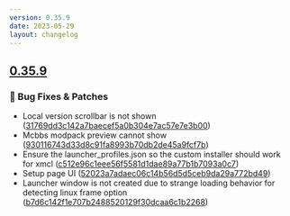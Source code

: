 ```yaml
---
version: 0.35.9
date: 2023-05-29
layout: changelog
---
```

## [0.35.9](#0.35.9)
### 🐛 Bug Fixes & Patches

- Local version scrollbar is not shown ([31769dd3c142a7baecef5a0b304e7ac57e7e3b00](https://github.com/Voxelum/x-minecraft-launcher/commit/31769dd3c142a7baecef5a0b304e7ac57e7e3b00))
- Mcbbs modpack preview cannot show ([930116743d33d8c91fa8993b70db2de45a9fcf7b](https://github.com/Voxelum/x-minecraft-launcher/commit/930116743d33d8c91fa8993b70db2de45a9fcf7b))
- Ensure the launcher_profiles.json so the custom installer should work for xmcl ([c512e96c1eee56f5581d1dae89a77b1b7093a0c7](https://github.com/Voxelum/x-minecraft-launcher/commit/c512e96c1eee56f5581d1dae89a77b1b7093a0c7))
- Setup page UI ([52023a7adaec06c14b56d5d5ceb9da29a772bd49](https://github.com/Voxelum/x-minecraft-launcher/commit/52023a7adaec06c14b56d5d5ceb9da29a772bd49))
- Launcher window is not created due to strange loading behavior for detecting linux frame option ([b7d6c142f1e707b2488520129f30dcaa6c1b2268](https://github.com/Voxelum/x-minecraft-launcher/commit/b7d6c142f1e707b2488520129f30dcaa6c1b2268))
